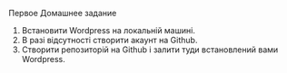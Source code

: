Первое Домашнее задание
1. Встановити Wordpress на локальній машині.
2. В разі відсутності створити акаунт на Github.
3. Створити репозиторій на Github і залити туди встановлений вами Wordpress.
